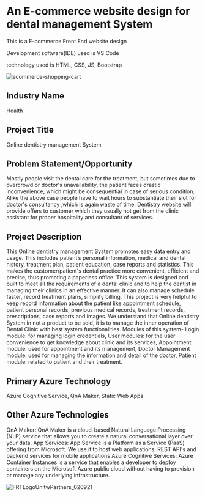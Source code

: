 
# An E-commerce website design for dental management System

This is a E-commerce Front End website design

Development software(IDE) used is VS Code

technology used is HTML, CSS, JS, Bootstrap

![ecommerce-shopping-cart](https://user-images.githubusercontent.com/90968523/172471081-1cce1397-29ab-491c-a9f9-25223fa560fa.jpg)


## Industry Name
Health

## Project Title
Online dentistry management System

## Problem Statement/Opportunity
Mostly people visit the dental care for the treatment, but sometimes due to overcrowd or doctor's unavailability, the patient faces drastic inconvenience, which might be consequential in case of serious condition. Alike the above case people have to wait hours to substantiate their slot for doctor's consultancy ,which is again waste of time. Dentistry website will provide offers to customer which they usually not get from the clinic assistant for proper hospitality and consultant of services.

## Project Description
This Online dentistry management System promotes easy data entry and usage. This includes patient’s personal information, medical and dental history, treatment plan, patient education, case reports and statistics. This makes the customer/patient's dental practice more convenient, efficient and precise, thus promoting a paperless office. This system is designed and built to meet all the requirements of a dental clinic and to help the dentist in managing their clinics in an effective manner. It can also manage schedule faster, record treatment plans, simplify billing. This project is very helpful to keep record information about the patient like appointment schedule, patient personal records, previous medical records, treatment records, prescriptions, case reports and images. We understand that Online dentistry System in not a product to be sold, it is to manage the inner operation of Dental Clinic with best system functionalities. Modules of this system- Login module: for managing login credentials, User modules: for the user convenience to get knowledge about clinic and its services, Appointment module: used for appointment and its management, Doctor Management module: used for managing the information and detail of the doctor, Patient module: related to patient and their treatment.

## Primary Azure Technology
Azure Cognitive Service, QnA Maker, Static Web Apps

## Other Azure Technologies
QnA Maker: QnA Maker is a cloud-based Natural Language Processing (NLP) service that allows you to create a natural conversational layer over your data. App Services: App Service is a Platform as a Service (PaaS) offering from Microsoft. We use it to host web applications, REST API's and backend services for mobile applications Azure Cognitive Services: Azure Container Instances is a service that enables a developer to deploy containers on the Microsoft Azure public cloud without having to provision or manage any underlying infrastructure.


![FRTLogoUnitwPartners_020921](https://user-images.githubusercontent.com/90968523/172471692-fc092368-0692-472e-a8d4-0db0bf1e53c1.png)
